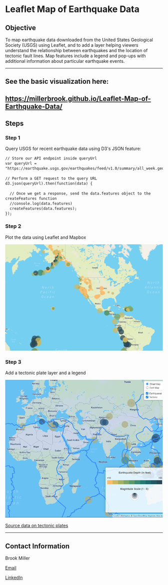 # Leaflet Map of Earthquake Data

## Objective

To map earthquake data downloaded from the United States Geological Society (USGS) using Leaflet, and to add a layer helping viewers understand the relationship between earthquakes and the location of tectonic fault lines. Map features include a legend and pop-ups with additional information about particular earthquake events.

---
## See the basic visualization here:
https://millerbrook.github.io/Leaflet-Map-of-Earthquake-Data/
---
## Steps

### Step 1
Query USGS for recent earthquake data using D3's JSON feature:

```
// Store our API endpoint inside queryUrl
var queryUrl = "https://earthquake.usgs.gov/earthquakes/feed/v1.0/summary/all_week.geojson";

// Perform a GET request to the query URL
d3.json(queryUrl).then(function(data) {
  
  // Once we get a response, send the data.features object to the createFeatures function
  //console.log(data.features)
  createFeatures(data.features);
});
```


### Step 2
Plot the data using Leaflet and Mapbox  
  
![Earthquake Map](static/screenshots/map.png)

### Step 3  

Add a tectonic plate layer and a legend  

![Earthquake Map w/ Legend and Tectonic Lines](static/screenshots/Map_Legend_Tectonic.png)  

[Source data on tectonic plates](<https://github.com/fraxen/tectonicplates>)

---

## Contact Information

Brook Miller

[Email](millerbrook@gmail.com)

[LinkedIn](www.linkedin.com/in/brook-miller-data)
